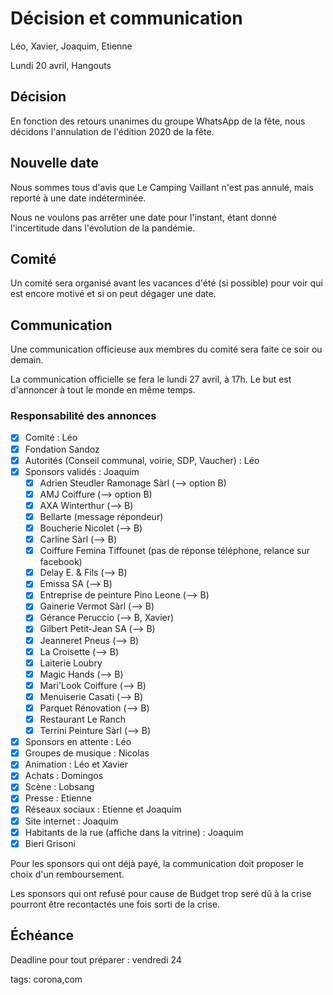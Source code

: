 # Décision et communication

Léo, Xavier, Joaquim, Etienne

Lundi 20 avril, Hangouts

## Décision

En fonction des retours unanimes du groupe WhatsApp de la fête, nous décidons l'annulation de l'édition 2020 de la fête.

## Nouvelle date

Nous sommes tous d'avis que Le Camping Vaillant n'est pas annulé, mais reporté à une date indéterminée.

Nous ne voulons pas arrêter une date pour l'instant, étant donné l'incertitude dans l'évolution de la pandémie.

## Comité

Un comité sera organisé avant les vacances d'été (si possible) pour voir qui est encore motivé et si on peut dégager une date.

## Communication

Une communication officieuse aux membres du comité sera faite ce soir ou demain.

La communication officielle se fera le lundi 27 avril, à 17h. Le but est d'annoncer à tout le monde en même temps.

### Responsabilité des annonces

* [x] Comité : Léo
* [x] Fondation Sandoz
* [x] Autorités (Conseil communal, voirie, SDP, Vaucher) : Léo 
* [x] Sponsors validés : Joaquim
  * [x] Adrien Steudler Ramonage Sàrl (--> option B)
  * [x] AMJ Coiffure (--> option B)
  * [x] AXA Winterthur (--> B)
  * [x] Bellarte (message répondeur)
  * [x] Boucherie Nicolet (--> B)
  * [x] Carline Sàrl (--> B)
  * [x] Coiffure Femina Tiffounet (pas de réponse téléphone, relance sur facebook)
  * [x] Delay E. & Fils (--> B)
  * [x] Emissa SA (--> B)
  * [x] Entreprise de peinture Pino Leone (--> B)
  * [x] Gainerie Vermot Sàrl (--> B)
  * [x] Gérance Peruccio (--> B, Xavier)
  * [x] Gilbert Petit-Jean SA (--> B)
  * [x] Jeanneret Pneus (--> B)
  * [x] La Croisette (--> B)
  * [x] Laiterie Loubry
  * [x] Magic Hands (--> B)
  * [x] Mari'Look Coiffure (--> B)
  * [x] Menuiserie Casati (--> B)
  * [x] Parquet Rénovation (--> B)
  * [x] Restaurant Le Ranch
  * [x] Terrini Peinture Sàrl (--> B)
* [x] Sponsors en attente : Léo
* [x] Groupes de musique : Nicolas
* [x] Animation : Léo et Xavier
* [x] Achats : Domingos
* [x] Scène : Lobsang 
* [x] Presse : Etienne
* [x] Réseaux sociaux : Etienne et Joaquim
* [x] Site internet : Joaquim
* [x] Habitants de la rue (affiche dans la vitrine) : Joaquim 
* [x] Bieri Grisoni

Pour les sponsors qui ont déjà payé, la communication doit proposer le choix d'un remboursement.

Les sponsors qui ont refusé pour cause de Budget trop seré dû à la crise pourront être recontactés une fois sorti de la crise.

## Échéance

Deadline pour tout préparer : vendredi 24



tags: corona,com

